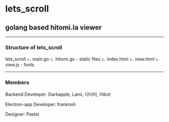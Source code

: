 # lets_scroll

## golang based hitomi.la viewer

---

### Structure of lets_scroll
   
lets_scroll
        ㄴ main.go
        ㄴ hitomi.go
        - static files
          ㄴ index.html
          ㄴ view.html
            ㄴ view.js
          - fonts
          

---

### Members

Backend Developer: Darkapple, Lano, 다다미, Hibot

Electron-app Developer: franknoh

Designer: Pastel
